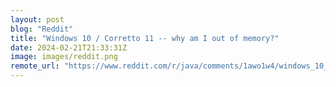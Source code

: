 ```yaml
---
layout: post
blog: "Reddit"
title: "Windows 10 / Corretto 11 -- why am I out of memory?"
date: 2024-02-21T21:33:31Z
image: images/reddit.png
remote_url: "https://www.reddit.com/r/java/comments/1awo1w4/windows_10_corretto_11_why_am_i_out_of_memory/"
---
```

